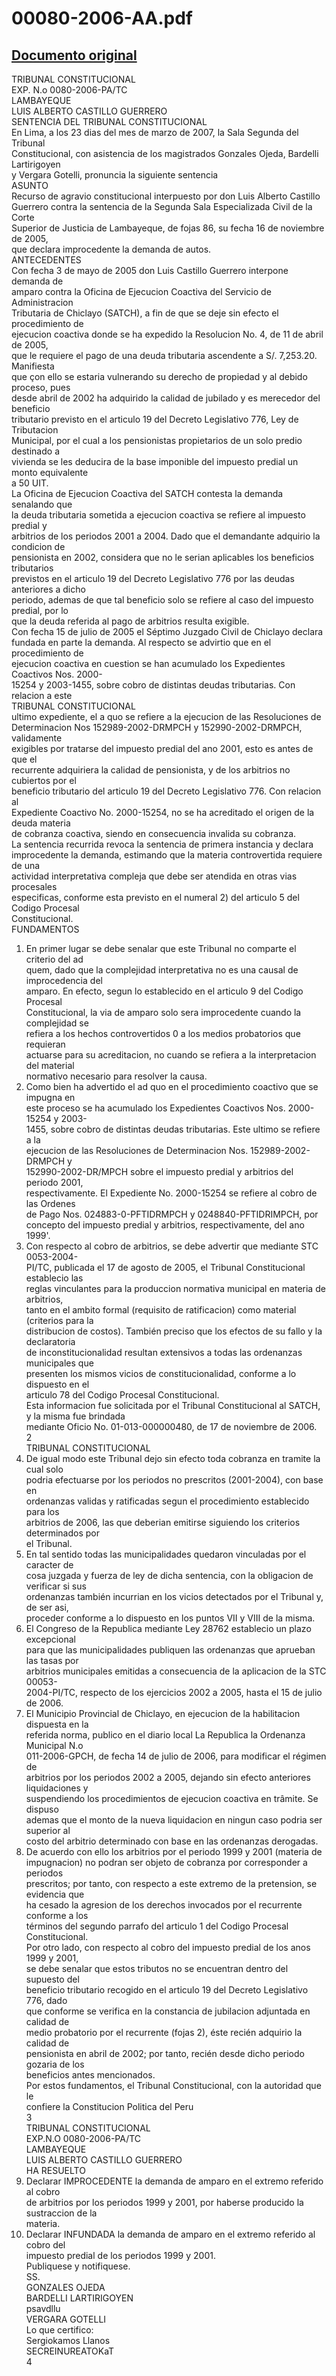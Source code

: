 
00080-2006-AA.pdf
=================
  
[Documento original](https://tc.gob.pe/jurisprudencia/2007/00080-2006-AA.pdf)  
---  
TRIBUNAL CONSTITUCIONAL  
EXP. N.o 0080-2006-PA/TC  
LAMBAYEQUE  
LUIS ALBERTO CASTILLO GUERRERO  
SENTENCIA DEL TRIBUNAL CONSTITUCIONAL  
En Lima, a los 23 dias del mes de marzo de 2007, la Sala Segunda del Tribunal  
Constitucional, con asistencia de los magistrados Gonzales Ojeda, Bardelli Lartirigoyen  
y Vergara Gotelli, pronuncia la siguiente sentencia  
ASUNTO  
Recurso de agravio constitucional interpuesto por don Luis Alberto Castillo  
Guerrero contra la sentencia de la Segunda Sala Especializada Civil de la Corte  
Superior de Justicia de Lambayeque, de fojas 86, su fecha 16 de noviembre de 2005,  
que declara improcedente la demanda de autos.  
ANTECEDENTES  
Con fecha 3 de mayo de 2005 don Luis Castillo Guerrero interpone demanda de  
amparo contra la Oficina de Ejecucion Coactiva del Servicio de Administracion  
Tributaria de Chiclayo (SATCH), a fin de que se deje sin efecto el procedimiento de  
ejecucion coactiva donde se ha expedido la Resolucion No. 4, de 11 de abril de 2005,  
que le requiere el pago de una deuda tributaria ascendente a S/. 7,253.20. Manifiesta  
que çon ello se estaria vulnerando su derecho de propiedad y al debido proceso, pues  
desde abril de 2002 ha adquirido la calidad de jubilado y es merecedor del beneficio  
tributario previsto en el articulo 19 del Decreto Legislativo 776, Ley de Tributacion  
Municipal, por el cual a los pensionistas propietarios de un solo predio destinado a  
vivienda se les deducira de la base imponible del impuesto predial un monto equivalente  
a 50 UIT.  
La Oficina de Ejecucion Coactiva del SATCH contesta la demanda senalando que  
la deuda tributaria sometida a ejecucion coactiva se refiere al impuesto predial y  
arbitrios de los periodos 2001 a 2004. Dado que el demandante adquirio la condicion de  
pensionista en 2002, considera que no le serian aplicables los beneficios tributarios  
previstos en el articulo 19 del Decreto Legislativo 776 por las deudas anteriores a dicho  
periodo, ademas de que tal beneficio solo se refiere al caso del impuesto predial, por lo  
que la deuda referida al pago de arbitrios resulta exigible.  
Con fecha 15 de julio de 2005 el Séptimo Juzgado Civil de Chiclayo declara  
fundada en parte la demanda. Al respecto se advirtio que en el procedimiento de  
ejecucion coactiva en cuestion se han acumulado los Expedientes Coactivos Nos. 2000-  
15254 y 2003-1455, sobre cobro de distintas deudas tributarias. Con relacion a este  
TRIBUNAL CONSTITUCIONAL  
ultimo expediente, el a quo se refiere a la ejecucion de las Resoluciones de  
Determinacion Nos 152989-2002-DRMPCH y 152990-2002-DRMPCH, validamente  
exigibles por tratarse del impuesto predial del ano 2001, esto es antes de que el  
recurrente adquiriera la calidad de pensionista, y de los arbitrios no cubiertos por el  
beneficio tributario del articulo 19 del Decreto Legislativo 776. Con relacion al  
Expediente Coactivo No. 2000-15254, no se ha acreditado el origen de la deuda materia  
de cobranza coactiva, siendo en consecuencia invalida su cobranza.  
La sentencia recurrida revoca la sentencia de primera instancia y declara  
improcedente la demanda, estimando que la materia controvertida requiere de una  
actividad interpretativa compleja que debe ser atendida en otras vias procesales  
especificas, conforme esta previsto en el numeral 2) del articulo 5 del Codigo Procesal  
Constitucional.  
FUNDAMENTOS  
1. En primer lugar se debe senalar que este Tribunal no comparte el criterio del ad  
quem, dado que la complejidad interpretativa no es una causal de improcedencia del  
amparo. En efecto, segun lo establecido en el articulo 9 del Codigo Procesal  
Constitucional, la via de amparo solo sera improcedente cuando la complejidad se  
refiera a los hechos controvertidos 0 a los medios probatorios que requieran  
actuarse para su acreditacion, no cuando se refiera a la interpretacion del material  
normativo necesario para resolver la causa.  
2. Como bien ha advertido el ad quo en el procedimiento coactivo que se impugna en  
este proceso se ha acumulado los Expedientes Coactivos Nos. 2000-15254 y 2003-  
1455, sobre cobro de distintas deudas tributarias. Este ultimo se refiere a la  
ejecucion de las Resoluciones de Determinacion Nos. 152989-2002-DRMPCH y  
152990-2002-DR/MPCH sobre el impuesto predial y arbitrios del periodo 2001,  
respectivamente. El Expediente No. 2000-15254 se refiere al cobro de las Ordenes  
de Pago Nos. 024883-0-PFTIDRMPCH y 0248840-PFTIDRIMPCH, por  
concepto del impuesto predial y arbitrios, respectivamente, del ano 1999'.  
3. Con respecto al cobro de arbitrios, se debe advertir que mediante STC 0053-2004-  
PI/TC, publicada el 17 de agosto de 2005, el Tribunal Constitucional establecio las  
reglas vinculantes para la produccion normativa municipal en materia de arbitrios,  
tanto en el ambito formal (requisito de ratificacion) como material (criterios para la  
distribucion de costos). También preciso que los efectos de su fallo y la declaratoria  
de inconstitucionalidad resultan extensivos a todas las ordenanzas municipales que  
presenten los mismos vicios de constitucionalidad, conforme a lo dispuesto en el  
articulo 78 del Codigo Procesal Constitucional.  
Esta informacion fue solicitada por el Tribunal Constitucional al SATCH, y la misma fue brindada  
mediante Oficio No. 01-013-000000480, de 17 de noviembre de 2006.  
2  
TRIBUNAL CONSTITUCIONAL  
4. De igual modo este Tribunal dejo sin efecto toda cobranza en tramite la cual solo  
podria efectuarse por los periodos no prescritos (2001-2004), con base en  
ordenanzas validas y ratificadas segun el procedimiento establecido para los  
arbitrios de 2006, las que deberian emitirse siguiendo los criterios determinados por  
el Tribunal.  
5. En tal sentido todas las municipalidades quedaron vinculadas por el caracter de  
cosa juzgada y fuerza de ley de dicha sentencia, con la obligacion de verificar si sus  
ordenanzas también incurrian en los vicios detectados por el Tribunal y, de ser asi,  
proceder conforme a lo dispuesto en los puntos VII y VIII de la misma.  
6. El Congreso de la Republica mediante Ley 28762 establecio un plazo excepcional  
para que las municipalidades publiquen las ordenanzas que aprueban las tasas por  
arbitrios municipales emitidas a consecuencia de la aplicacion de la STC 00053-  
2004-PI/TC, respecto de los ejercicios 2002 a 2005, hasta el 15 de julio de 2006.  
7. El Municipio Provincial de Chiclayo, en ejecucion de la habilitacion dispuesta en la  
referida norma, publico en el diario local La Republica la Ordenanza Municipal N.o  
011-2006-GPCH, de fecha 14 de julio de 2006, para modificar el régimen de  
arbitrios por los periodos 2002 a 2005, dejando sin efecto anteriores liquidaciones y  
suspendiendo los procedimientos de ejecucion coactiva en trâmite. Se dispuso  
ademas que el monto de la nueva liquidacion en ningun caso podria ser superior al  
costo del arbitrio determinado con base en las ordenanzas derogadas.  
8. De acuerdo con ello los arbitrios por el periodo 1999 y 2001 (materia de  
impugnacion) no podran ser objeto de cobranza por corresponder a periodos  
prescritos; por tanto, con respecto a este extremo de la pretension, se evidencia que  
ha cesado la agresion de los derechos invocados por el recurrente conforme a los  
términos del segundo parrafo del articulo 1 del Codigo Procesal Constitucional.  
Por otro lado, con respecto al cobro del impuesto predial de los anos 1999 y 2001,  
se debe senalar que estos tributos no se encuentran dentro del supuesto del  
beneficio tributario recogido en el articulo 19 del Decreto Legislativo 776, dado  
que conforme se verifica en la constancia de jubilacion adjuntada en calidad de  
medio probatorio por el recurrente (fojas 2), éste recién adquirio la calidad de  
pensionista en abril de 2002; por tanto, recién desde dicho periodo gozaria de los  
beneficios antes mencionados.  
Por estos fundamentos, el Tribunal Constitucional, con la autoridad que le  
confiere la Constitucion Politica del Peru  
3  
TRIBUNAL CONSTITUCIONAL  
EXP.N.O 0080-2006-PA/TC  
LAMBAYEQUE  
LUIS ALBERTO CASTILLO GUERRERO  
HA RESUELTO  
1. Declarar IMPROCEDENTE la demanda de amparo en el extremo referido al cobro  
de arbitrios por los periodos 1999 y 2001, por haberse producido la sustraccion de la  
materia.  
2. Declarar INFUNDADA la demanda de amparo en el extremo referido al cobro del  
impuesto predial de los periodos 1999 y 2001.  
Publiquese y notifiquese.  
SS.  
GONZALES OJEDA  
BARDELLI LARTIRIGOYEN  
psavdllu  
VERGARA GOTELLI  
Lo que certifico:  
Sergiokamos Llanos  
SECREINUREATOKaT  
4